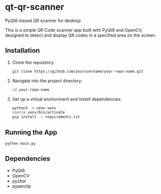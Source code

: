 # qt-qr-scanner
PyQt6-based QR scanner for desktop

This is a simple QR Code scanner app built with PyQt6 and OpenCV, designed to detect and display QR codes in a specified area on the screen.

## Installation

1. Clone the repository:
   ```bash
   git clone https://github.com/yourusername/your-repo-name.git
   ```
2. Navigate into the project directory:
   ```bash
   cd your-repo-name
   ```
3. Set up a virtual environment and install dependencies:
   ```bash
   python3 -m venv venv
   source venv/bin/activate
   pip install -r requirements.txt
   ```

## Running the App

```bash
python main.py
```

## Dependencies
- PyQt6
- OpenCV
- pyzbar
- pyperclip

